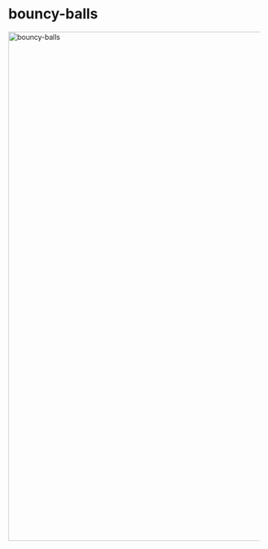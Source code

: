 # bouncy-balls
<img width="1021" alt="bouncy-balls" src="https://user-images.githubusercontent.com/56382151/81492961-52067400-92d7-11ea-9845-07a4b6cadedc.png">
